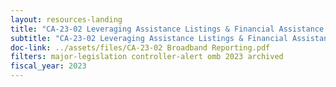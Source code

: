 ```yaml
---
layout: resources-landing
title: "CA-23-02 Leveraging Assistance Listings & Financial Assistance Award Descriptions to Help Meet Statutory Reporting"
subtitle: "CA-23-02 Leveraging Assistance Listings & Financial Assistance Award Descriptions to Help Meet Statutory Reporting"
doc-link: ../assets/files/CA-23-02 Broadband Reporting.pdf
filters: major-legislation controller-alert omb 2023 archived
fiscal_year: 2023
---
```

